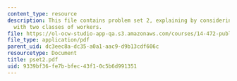 ```yaml
---
content_type: resource
description: This file contains problem set 2, explaining by considering an economy
  with two classes of workers.
file: https://ol-ocw-studio-app-qa.s3.amazonaws.com/courses/14-472-public-economics-ii-spring-2004/9339bf36fe7bbfec43f10c5b6d991351_pset2.pdf
file_type: application/pdf
parent_uid: dc3eec8a-dc35-a0a1-aac9-d9b13cdf606c
resourcetype: Document
title: pset2.pdf
uid: 9339bf36-fe7b-bfec-43f1-0c5b6d991351
---
```

